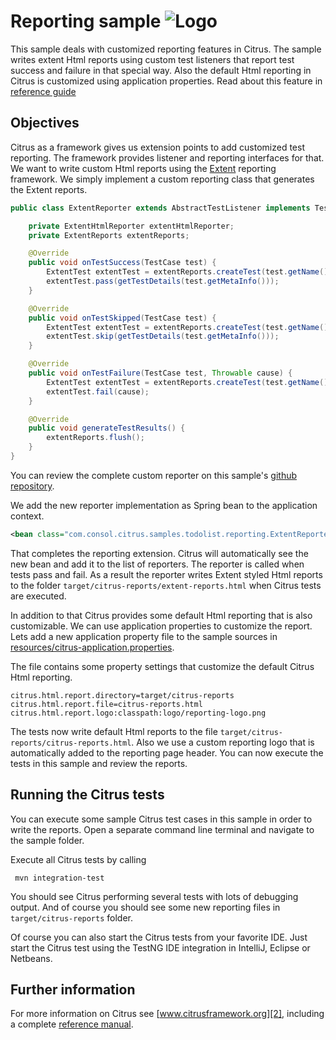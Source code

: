 Reporting sample ![Logo][1]
==============

This sample deals with customized reporting features in Citrus. The sample writes extent Html reports using custom test listeners that report
test success and failure in that special way. Also the default Html reporting in Citrus is customized using application properties. Read about this feature in [reference guide][4]

Objectives
---------

Citrus as a framework gives us extension points to add customized test reporting. The framework provides listener and reporting interfaces for that.
We want to write custom Html reports using the [Extent](http://extentreports.com/) reporting framework. We simply implement a custom reporting class that generates the Extent reports.

```java
public class ExtentReporter extends AbstractTestListener implements TestReporter {

    private ExtentHtmlReporter extentHtmlReporter;
    private ExtentReports extentReports;

    @Override
    public void onTestSuccess(TestCase test) {
        ExtentTest extentTest = extentReports.createTest(test.getName());
        extentTest.pass(getTestDetails(test.getMetaInfo()));
    }

    @Override
    public void onTestSkipped(TestCase test) {
        ExtentTest extentTest = extentReports.createTest(test.getName());
        extentTest.skip(getTestDetails(test.getMetaInfo()));
    }

    @Override
    public void onTestFailure(TestCase test, Throwable cause) {
        ExtentTest extentTest = extentReports.createTest(test.getName());
        extentTest.fail(cause);
    }

    @Override
    public void generateTestResults() {
        extentReports.flush();
    }
}
```
        
You can review the complete custom reporter on this sample's [github repository](src/test/java/com/consol/citrus/samples/todolist/reporting/ExtentReporter.java).       

We add the new reporter implementation as Spring bean to the application context.
    
```xml    
<bean class="com.consol.citrus.samples.todolist.reporting.ExtentReporter"/>
```
        
That completes the reporting extension. Citrus will automatically see the new bean and add it to the list of reporters. The reporter is called when tests pass and fail. 
As a result the reporter writes Extent styled Html reports to the folder `target/citrus-reports/extent-reports.html` when Citrus tests are executed.

In addition to that Citrus provides some default Html reporting that is also customizable. We can use application properties to customize the report. Lets add a new application
property file to the sample sources in [resources/citrus-application.properties](src/test/resources/citrus-application.properties).

The file contains some property settings that customize the default Citrus Html reporting.

    citrus.html.report.directory=target/citrus-reports
    citrus.html.report.file=citrus-reports.html
    citrus.html.report.logo:classpath:logo/reporting-logo.png
    
The tests now write default Html reports to the file `target/citrus-reports/citrus-reports.html`. Also we use a custom reporting logo that is automatically added to the reporting page header. 
You can now execute the tests in this sample and review the reports.    

Running the Citrus tests
---------

You can execute some sample Citrus test cases in this sample in order to write the reports.
Open a separate command line terminal and navigate to the sample folder.

Execute all Citrus tests by calling

     mvn integration-test

You should see Citrus performing several tests with lots of debugging output. And of course you should see some new reporting files in `target/citrus-reports` folder.

Of course you can also start the Citrus tests from your favorite IDE.
Just start the Citrus test using the TestNG IDE integration in IntelliJ, Eclipse or Netbeans.

Further information
---------

For more information on Citrus see [www.citrusframework.org][2], including
a complete [reference manual][3].

 [1]: https://www.citrusframework.org/img/brand-logo.png "Citrus"
 [2]: https://www.citrusframework.org
 [3]: https://www.citrusframework.org/reference/html/
 [4]: https://www.citrusframework.org/reference/html/index.html#reporting-and-test-results